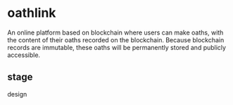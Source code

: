 # oathlink

An online platform based on blockchain where users can make oaths, with the content of their oaths recorded on the blockchain. Because blockchain records are immutable, these oaths will be permanently stored and publicly accessible.


## stage

design